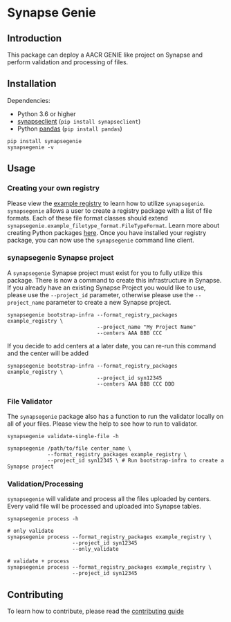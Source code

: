 # Synapse Genie

## Introduction

This package can deploy a AACR GENIE like project on Synapse and perform validation and processing of files.

## Installation

Dependencies:
- Python 3.6 or higher
- [synapseclient](http://python-docs.synapse.org) (`pip install synapseclient`)
- Python [pandas](http://pandas.pydata.org) (`pip install pandas`)

```
pip install synapsegenie
synapsegenie -v
```

## Usage

### Creating your own registry
Please view the [example registry](example_registry) to learn how to utilize `synapsegenie`.  `synapsegenie` allows a user to create a registry package with a list of file formats.  Each of these file format classes should extend `synapsegenie.example_filetype_format.FileTypeFormat`.  Learn more about creating Python packages [here](https://packaging.python.org/tutorials/packaging-projects/).  Once you have installed your registry package, you can now use the `synapsegenie` command line client.

### synapsegenie Synapse project
A `synapsegenie` Synapse project must exist for you to fully utilize this package.  There is now a command to create this infrastructure in Synapse.  If you already have an existing Synapse Project you would like to use, please use the `--project_id` parameter, otherwise please use the `--project_name` parameter to create a new Synapse project.

```
synapsegenie bootstrap-infra --format_registry_packages example_registry \
                             --project_name "My Project Name"
                             --centers AAA BBB CCC
```

If you decide to add centers at a later date, you can re-run this command and the center will be added

```
synapsegenie bootstrap-infra --format_registry_packages example_registry \
                             --project_id syn12345
                             --centers AAA BBB CCC DDD
```

### File Validator
The `synapsegenie` package also has a function to run the validator locally on all of your files. Please view the help to see how to run to validator.

```
synapsegenie validate-single-file -h

synapsegenie /path/to/file center_name \
             --format_registry_packages example_registry \
             --project_id syn12345 \ # Run bootstrap-infra to create a Synapse project
```

### Validation/Processing
`synapsegenie` will validate and process all the files uploaded by centers.  Every valid file will be processed and uploaded into Synapse tables.

```
synapsegenie process -h

# only validate
synapsegenie process --format_registry_packages example_registry \
                     --project_id syn12345
                     --only_validate

# validate + process
synapsegenie process --format_registry_packages example_registry \
                     --project_id syn12345
```

## Contributing

To learn how to contribute, please read the [contributing guide](CONTRIBUTING.md)
